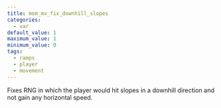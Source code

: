 ```yaml
---
title: mom_mv_fix_downhill_slopes
categories:
  - var
default_value: 1
maximum_value: 1
minimum_value: 0
tags:
  - ramps
  - player
  - movement
---
```


Fixes RNG in which the player would hit slopes in a downhill direction and not gain any horizontal speed.
